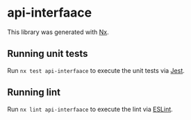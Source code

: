 # api-interfaace

This library was generated with [Nx](https://nx.dev).

## Running unit tests

Run `nx test api-interfaace` to execute the unit tests via [Jest](https://jestjs.io).

## Running lint

Run `nx lint api-interfaace` to execute the lint via [ESLint](https://eslint.org/).
